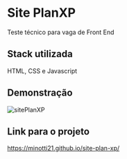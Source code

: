 
# Site PlanXP

Teste técnico para vaga de Front End


## Stack utilizada

HTML, CSS e Javascript

## Demonstração

![sitePlanXP](https://i.imgur.com/Hjrjwak.png)


## Link para o projeto

https://minotti21.github.io/site-plan-xp/
